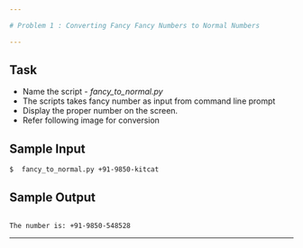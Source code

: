 ```yaml
---

# Problem 1 : Converting Fancy Fancy Numbers to Normal Numbers

---
```

## Task 
* Name the script - *fancy_to_normal.py* 
* The scripts takes fancy number as input from command line prompt 
* Display the proper number on the screen. 
* Refer following image for conversion 

## Sample Input 
```
$  fancy_to_normal.py +91-9850-kitcat   

```

## Sample Output 
```

The number is: +91-9850-548528 

```
---

